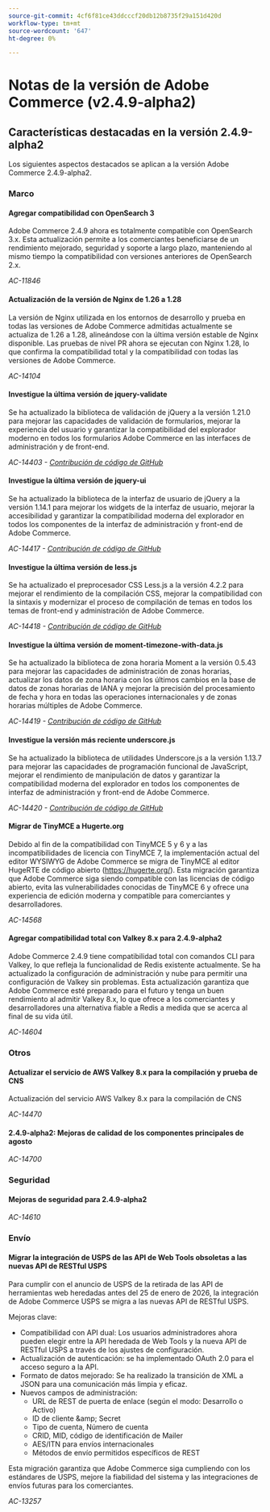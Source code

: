 ```yaml
---
source-git-commit: 4cf6f81ce43ddcccf20db12b8735f29a151d420d
workflow-type: tm+mt
source-wordcount: '647'
ht-degree: 0%

---
```

# Notas de la versión de Adobe Commerce (v2.4.9-alpha2)

## Características destacadas en la versión 2.4.9-alpha2

Los siguientes aspectos destacados se aplican a la versión Adobe Commerce 2.4.9-alpha2.

### Marco

#### Agregar compatibilidad con OpenSearch 3

Adobe Commerce 2.4.9 ahora es totalmente compatible con OpenSearch 3.x. Esta actualización permite a los comerciantes beneficiarse de un rendimiento mejorado, seguridad y soporte a largo plazo, manteniendo al mismo tiempo la compatibilidad con versiones anteriores de OpenSearch 2.x.

_AC-11846_

#### Actualización de la versión de Nginx de 1.26 a 1.28

La versión de Nginx utilizada en los entornos de desarrollo y prueba en todas las versiones de Adobe Commerce admitidas actualmente se actualiza de 1.26 a 1.28, alineándose con la última versión estable de Nginx disponible.
Las pruebas de nivel PR ahora se ejecutan con Nginx 1.28, lo que confirma la compatibilidad total y la compatibilidad con todas las versiones de Adobe Commerce.

_AC-14104_

#### Investigue la última versión de jquery-validate

Se ha actualizado la biblioteca de validación de jQuery a la versión 1.21.0 para mejorar las capacidades de validación de formularios, mejorar la experiencia del usuario y garantizar la compatibilidad del explorador moderno en todos los formularios Adobe Commerce en las interfaces de administración y de front-end.

_AC-14403 - [Contribución de código de GitHub](https://github.com/magento/magento2/commit/98b2848a)_

#### Investigue la última versión de jquery-ui

Se ha actualizado la biblioteca de la interfaz de usuario de jQuery a la versión 1.14.1 para mejorar los widgets de la interfaz de usuario, mejorar la accesibilidad y garantizar la compatibilidad moderna del explorador en todos los componentes de la interfaz de administración y front-end de Adobe Commerce.

_AC-14417 - [Contribución de código de GitHub](https://github.com/magento/magento2/commit/77c589a6)_

#### Investigue la última versión de less.js

Se ha actualizado el preprocesador CSS Less.js a la versión 4.2.2 para mejorar el rendimiento de la compilación CSS, mejorar la compatibilidad con la sintaxis y modernizar el proceso de compilación de temas en todos los temas de front-end y administración de Adobe Commerce.

_AC-14418 - [Contribución de código de GitHub](https://github.com/magento/magento2/commit/98b2848a)_

#### Investigue la última versión de moment-timezone-with-data.js

Se ha actualizado la biblioteca de zona horaria Moment a la versión 0.5.43 para mejorar las capacidades de administración de zonas horarias, actualizar los datos de zona horaria con los últimos cambios en la base de datos de zonas horarias de IANA y mejorar la precisión del procesamiento de fecha y hora en todas las operaciones internacionales y de zonas horarias múltiples de Adobe Commerce.

_AC-14419 - [Contribución de código de GitHub](https://github.com/magento/magento2/commit/98b2848a)_

#### Investigue la versión más reciente underscore.js

Se ha actualizado la biblioteca de utilidades Underscore.js a la versión 1.13.7 para mejorar las capacidades de programación funcional de JavaScript, mejorar el rendimiento de manipulación de datos y garantizar la compatibilidad moderna del explorador en todos los componentes de interfaz de administración y front-end de Adobe Commerce.

_AC-14420 - [Contribución de código de GitHub](https://github.com/magento/magento2/commit/98b2848a)_

#### Migrar de TinyMCE a Hugerte.org

Debido al fin de la compatibilidad con TinyMCE 5 y 6 y a las incompatibilidades de licencia con TinyMCE 7, la implementación actual del editor WYSIWYG de Adobe Commerce se migra de TinyMCE al editor HugeRTE de código abierto (https://hugerte.org/).
Esta migración garantiza que Adobe Commerce siga siendo compatible con las licencias de código abierto, evita las vulnerabilidades conocidas de TinyMCE 6 y ofrece una experiencia de edición moderna y compatible para comerciantes y desarrolladores.

_AC-14568_

#### Agregar compatibilidad total con Valkey 8.x para 2.4.9-alpha2

Adobe Commerce 2.4.9 tiene compatibilidad total con comandos CLI para Valkey, lo que refleja la funcionalidad de Redis existente actualmente. Se ha actualizado la configuración de administración y nube para permitir una configuración de Valkey sin problemas.
Esta actualización garantiza que Adobe Commerce esté preparado para el futuro y tenga un buen rendimiento al admitir Valkey 8.x, lo que ofrece a los comerciantes y desarrolladores una alternativa fiable a Redis a medida que se acerca al final de su vida útil.

_AC-14604_

### Otros

#### Actualizar el servicio de AWS Valkey 8.x para la compilación y prueba de CNS

Actualización del servicio AWS Valkey 8.x para la compilación de CNS

_AC-14470_

#### 2.4.9-alpha2: Mejoras de calidad de los componentes principales de agosto

_AC-14700_

### Seguridad

#### Mejoras de seguridad para 2.4.9-alpha2

_AC-14610_

### Envío

#### Migrar la integración de USPS de las API de Web Tools obsoletas a las nuevas API de RESTful USPS

Para cumplir con el anuncio de USPS de la retirada de las API de herramientas web heredadas antes del 25 de enero de 2026, la integración de Adobe Commerce USPS se migra a las nuevas API de RESTful USPS.

Mejoras clave:

* Compatibilidad con API dual: Los usuarios administradores ahora pueden elegir entre la API heredada de Web Tools y la nueva API de RESTful USPS a través de los ajustes de configuración.
* Actualización de autenticación: se ha implementado OAuth 2.0 para el acceso seguro a la API.
* Formato de datos mejorado: Se ha realizado la transición de XML a JSON para una comunicación más limpia y eficaz.
* Nuevos campos de administración:
   * URL de REST de puerta de enlace (según el modo: Desarrollo o Activo)
   * ID de cliente &amp;amp; Secret
   * Tipo de cuenta, Número de cuenta
   * CRID, MID, código de identificación de Mailer
   * AES/ITN para envíos internacionales
   * Métodos de envío permitidos específicos de REST

Esta migración garantiza que Adobe Commerce siga cumpliendo con los estándares de USPS, mejore la fiabilidad del sistema y las integraciones de envíos futuras para los comerciantes.

_AC-13257_
